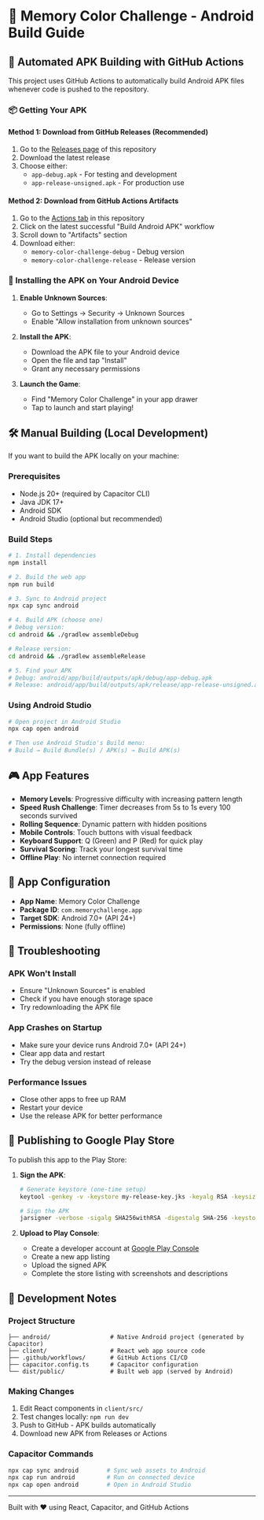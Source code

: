# 📱 Memory Color Challenge - Android Build Guide

## 🚀 Automated APK Building with GitHub Actions

This project uses GitHub Actions to automatically build Android APK files whenever code is pushed to the repository.

### 📦 Getting Your APK

#### Method 1: Download from GitHub Releases (Recommended)
1. Go to the [Releases page](../../releases) of this repository
2. Download the latest release
3. Choose either:
   - `app-debug.apk` - For testing and development
   - `app-release-unsigned.apk` - For production use

#### Method 2: Download from GitHub Actions Artifacts
1. Go to the [Actions tab](../../actions) in this repository
2. Click on the latest successful "Build Android APK" workflow
3. Scroll down to "Artifacts" section
4. Download either:
   - `memory-color-challenge-debug` - Debug version
   - `memory-color-challenge-release` - Release version

### 📲 Installing the APK on Your Android Device

1. **Enable Unknown Sources**:
   - Go to Settings → Security → Unknown Sources
   - Enable "Allow installation from unknown sources"

2. **Install the APK**:
   - Download the APK file to your Android device
   - Open the file and tap "Install"
   - Grant any necessary permissions

3. **Launch the Game**:
   - Find "Memory Color Challenge" in your app drawer
   - Tap to launch and start playing!

## 🛠️ Manual Building (Local Development)

If you want to build the APK locally on your machine:

### Prerequisites
- Node.js 20+ (required by Capacitor CLI)
- Java JDK 17+
- Android SDK
- Android Studio (optional but recommended)

### Build Steps
```bash
# 1. Install dependencies
npm install

# 2. Build the web app
npm run build

# 3. Sync to Android project
npx cap sync android

# 4. Build APK (choose one)
# Debug version:
cd android && ./gradlew assembleDebug

# Release version:
cd android && ./gradlew assembleRelease

# 5. Find your APK
# Debug: android/app/build/outputs/apk/debug/app-debug.apk
# Release: android/app/build/outputs/apk/release/app-release-unsigned.apk
```

### Using Android Studio
```bash
# Open project in Android Studio
npx cap open android

# Then use Android Studio's Build menu:
# Build → Build Bundle(s) / APK(s) → Build APK(s)
```

## 🎮 App Features

- **Memory Levels**: Progressive difficulty with increasing pattern length
- **Speed Rush Challenge**: Timer decreases from 5s to 1s every 100 seconds survived
- **Rolling Sequence**: Dynamic pattern with hidden positions
- **Mobile Controls**: Touch buttons with visual feedback
- **Keyboard Support**: Q (Green) and P (Red) for quick play
- **Survival Scoring**: Track your longest survival time
- **Offline Play**: No internet connection required

## 🔧 App Configuration

- **App Name**: Memory Color Challenge
- **Package ID**: `com.memorychallenge.app`
- **Target SDK**: Android 7.0+ (API 24+)
- **Permissions**: None (fully offline)

## 🐛 Troubleshooting

### APK Won't Install
- Ensure "Unknown Sources" is enabled
- Check if you have enough storage space
- Try redownloading the APK file

### App Crashes on Startup
- Make sure your device runs Android 7.0+ (API 24+)
- Clear app data and restart
- Try the debug version instead of release

### Performance Issues
- Close other apps to free up RAM
- Restart your device
- Use the release APK for better performance

## 🚀 Publishing to Google Play Store

To publish this app to the Play Store:

1. **Sign the APK**:
   ```bash
   # Generate keystore (one-time setup)
   keytool -genkey -v -keystore my-release-key.jks -keyalg RSA -keysize 2048 -validity 10000 -alias my-key-alias
   
   # Sign the APK
   jarsigner -verbose -sigalg SHA256withRSA -digestalg SHA-256 -keystore my-release-key.jks app-release-unsigned.apk my-key-alias
   ```

2. **Upload to Play Console**:
   - Create a developer account at [Google Play Console](https://play.google.com/console)
   - Create a new app listing
   - Upload the signed APK
   - Complete the store listing with screenshots and descriptions

## 📝 Development Notes

### Project Structure
```
├── android/                 # Native Android project (generated by Capacitor)
├── client/                  # React web app source code
├── .github/workflows/       # GitHub Actions CI/CD
├── capacitor.config.ts      # Capacitor configuration
└── dist/public/             # Built web app (served by Android)
```

### Making Changes
1. Edit React components in `client/src/`
2. Test changes locally: `npm run dev`
3. Push to GitHub - APK builds automatically
4. Download new APK from Releases or Actions

### Capacitor Commands
```bash
npx cap sync android        # Sync web assets to Android
npx cap run android         # Run on connected device
npx cap open android        # Open in Android Studio
```

---

Built with ❤️ using React, Capacitor, and GitHub Actions